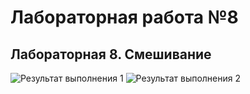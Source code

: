 # Лабораторная работа №8
## Лабораторная 8. Смешивание

![Результат выполнения 1]()
![Результат выполнения 2]()
